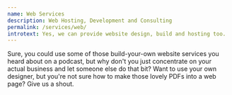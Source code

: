 ```yaml
---
name: Web Services
description: Web Hosting, Development and Consulting
permalink: /services/web/
introtext: Yes, we can provide website design, build and hosting too.
---
```


Sure, you could use some of those build-your-own website services you heard about on a podcast, but why don't you just concentrate on your actual business and let someone else do that bit? Want to use your own designer, but you're not sure how to make those lovely PDFs into a web page? Give us a shout.

